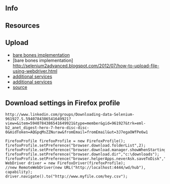 Info
----

Resources
---------

Upload
------
- [bare bones implementation](https://saucelabs.com/resources/articles/selenium-file-upload)
- [bare bones implementation] http://selenium2advanced.blogspot.com/2012/07/how-to-upload-file-using-webdriver.html
- [additional services](http://www.programcreek.com/java-api-examples/index.php?api=org.openqa.selenium.remote.LocalFileDetector)
- [additional services](http://www.programcreek.com/java-api-examples/index.php?source_dir=thucydides-master/thucydides-core/src/main/java/net/thucydides/core/pages/components/FileToUpload.java)
- [source](https://seleniumhq.github.io/selenium/docs/api/java/org/openqa/selenium/remote/LocalFileDetector.html)


Download settings in Firefox profile 
------------------------------------
```
http://www.linkedin.com/groups/Downloading-data-Selenium-961927.S.5940784386541649921?view=&item=5940784386541649921&type=member&gid=961927&trk=eml-b2_anet_digest-hero-7-hero-disc-disc-0&midToken=AQGpqMsZZNuraw&fromEmail=fromEmail&ut=3J7egaOWfPe6w1

FirefoxProfile firefoxProfile = new FirefoxProfile(); 
firefoxProfile.setPreference("browser.download.folderList",2); 
firefoxProfile.setPreference("browser.download.manager.showWhenStarting",false); 
firefoxProfile.setPreference("browser.download.dir","c:\downloads"); 
firefoxProfile.setPreference("browser.helperApps.neverAsk.saveToDisk","text/csv"); 
WebDriver driver = new FirefoxDriver(firefoxProfile);
//new RemoteWebDriver(new URL("http://localhost:4444/wd/hub"), capability); 
driver.navigate().to("http://www.myfile.com/hey.csv");


```
